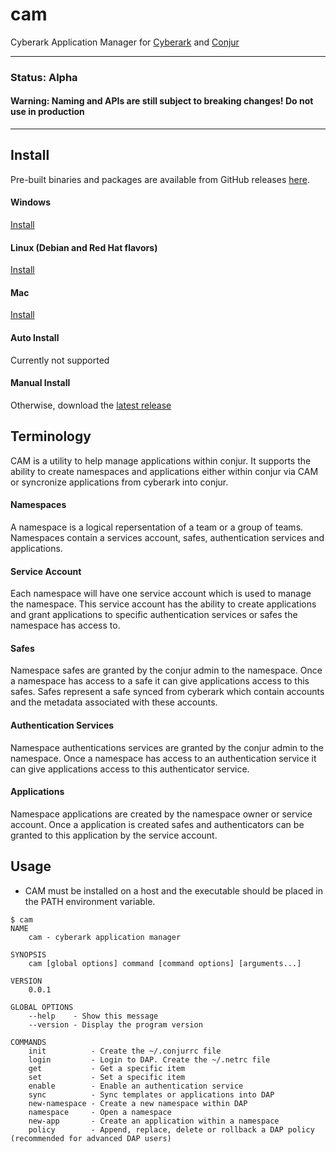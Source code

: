 # cam
Cyberark Application Manager for [Cyberark](https://cyberark.com) and [Conjur](https://conjur.org)

---

### **Status**: Alpha

#### **Warning: Naming and APIs are still subject to breaking changes! Do not use in production**

---
## Install

Pre-built binaries and packages are available from GitHub releases
[here](https://github.com/AndrewCopeland/cam/releases).

#### Windows

[Install](https://github.com/AndrewCopeland/cam/releases/download/v0.0.1/cam.exe)


#### Linux (Debian and Red Hat flavors)

[Install](https://github.com/AndrewCopeland/cam/releases/download/v0.0.1/cam)


#### Mac

[Install](https://github.com/AndrewCopeland/cam/releases/download/v0.0.1/cam-mac)


#### Auto Install

Currently not supported


#### Manual Install
Otherwise, download the [latest release](https://github.com/AndrewCopeland/summon-provider-cp/releases)

## Terminology

CAM is a utility to help manage applications within conjur. It supports the ability to create namespaces and applications either within conjur via CAM or syncronize applications from cyberark into conjur.

#### Namespaces
A namespace is a logical repersentation of a team or a group of teams. Namespaces contain a services account, safes, authentication services and applications.

#### Service Account
Each namespace will have one service account which is used to manage the namespace. This service account has the ability to create applications and grant applications to specific authentication services or safes the namespace has access to.

#### Safes
Namespace safes are granted by the conjur admin to the namespace. Once a namespace has access to a safe it can give applications access to this safes. Safes represent a safe synced from cyberark which contain accounts and the metadata associated with these accounts.

#### Authentication Services
Namespace authentications services are granted by the conjur admin to the namespace. Once a namespace has access to an authentication service it can give applications access to this authenticator service.

#### Applications 
Namespace applications are created by the namespace owner or service account. Once a application is created safes and authenticators can be granted to this application by the service account.


## Usage

* CAM must be installed on a host and the executable should be placed in the PATH environment variable.

```
$ cam
NAME
    cam - cyberark application manager

SYNOPSIS
    cam [global options] command [command options] [arguments...]

VERSION
    0.0.1

GLOBAL OPTIONS
    --help    - Show this message
    --version - Display the program version

COMMANDS
    init          - Create the ~/.conjurrc file
    login         - Login to DAP. Create the ~/.netrc file
    get           - Get a specific item
    set           - Set a specific item
    enable        - Enable an authentication service
    sync          - Sync templates or applications into DAP
    new-namespace - Create a new namespace within DAP
    namespace     - Open a namespace
    new-app       - Create an application within a namespace
    policy        - Append, replace, delete or rollback a DAP policy (recommended for advanced DAP users)
```
